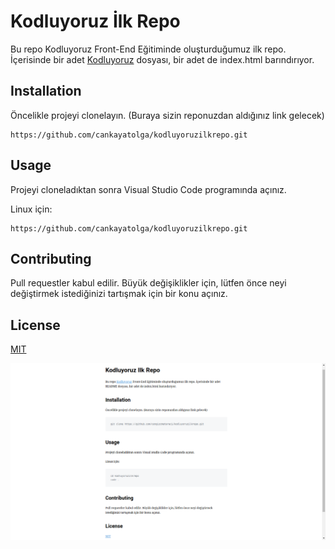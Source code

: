 # Kodluyoruz İlk Repo
Bu repo Kodluyoruz Front-End Eğitiminde oluşturduğumuz ilk repo. İçerisinde bir adet [Kodluyoruz](https://www.kodluyoruz.org/) dosyası, bir adet de index.html barındırıyor.
## Installation
Öncelikle projeyi clonelayın. (Buraya sizin reponuzdan aldığınız link gelecek)
```
https://github.com/cankayatolga/kodluyoruzilkrepo.git
```

## Usage
Projeyi cloneladıktan sonra Visual Studio Code programında açınız.

Linux için:
```
https://github.com/cankayatolga/kodluyoruzilkrepo.git
```
## Contributing
Pull requestler kabul edilir. Büyük değişiklikler için, lütfen önce neyi değiştirmek istediğinizi tartışmak için bir konu açınız.
## License
[MIT](https://choosealicense.com/licenses/mit/)

![image](https://raw.githubusercontent.com/Kodluyoruz/taskforce/main/git/odev1/figures/markdown.png)

